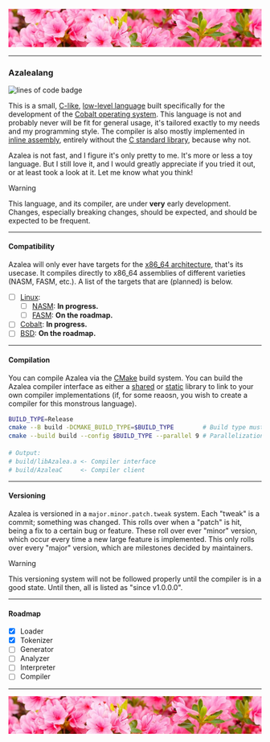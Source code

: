 ![top_banner](https://raw.githubusercontent.com/israfiel-a/israfiel-a/main/azalea-banner.jpg)

----------

### Azalealang
![lines of code badge](https://img.shields.io/endpoint?url=https://ghloc.vercel.app/api/israfiel-a/azalea/badge?filter=.az$,.c$,.h$&style=flat&color=blue&label=Lines%20of%20Code)

This is a small, [C-like](https://en.wikipedia.org/wiki/List_of_C-family_programming_languages), [low-level language](https://en.wikipedia.org/wiki/Low-level_programming_language) built specifically for the development of the [Cobalt operating system](https://github.com/israfiel-a/cobalt). This language is not and probably never will be fit for general usage, it's tailored exactly to my needs and my programming style. The compiler is also mostly implemented in [inline assembly](https://en.wikipedia.org/wiki/Inline_assembler), entirely without the [C standard library](https://en.wikipedia.org/wiki/C_standard_library), because why not.

Azalea is not fast, and I figure it's only pretty to me. It's more or less a toy language. But I still love it, and I would greatly appreciate if you tried it out, or at least took a look at it. Let me know what you think!

> [!WARNING]
> This language, and its compiler, are under **very** early development. Changes, especially breaking changes, should be expected, and should be expected to be frequent.

----------

#### Compatibility
Azalea will only ever have targets for the [x86_64 architecture](https://en.wikipedia.org/wiki/X86-64), that's its usecase. It compiles directly to x86_64 assemblies of different varieties (NASM, FASM, etc.). A list of the targets that are (planned) is below.

- [ ] [Linux](https://en.wikipedia.org/wiki/Linux):
  - [ ] [NASM](https://en.wikipedia.org/wiki/Netwide_Assembler): **In progress.**
  - [ ] [FASM](https://en.wikipedia.org/wiki/FASM): **On the roadmap.**
- [ ] [Cobalt](https://github.com/israfiel-a/cobalt): **In progress.**
- [ ] [BSD](https://en.wikipedia.org/wiki/Berkeley_Software_Distribution): **On the roadmap.**

----------

#### Compilation
You can compile Azalea via the [CMake](https://en.wikipedia.org/wiki/CMake) build system. You can build the Azalea compiler interface as either a [shared](https://en.wikipedia.org/wiki/Shared_library) or [static](https://en.wikipedia.org/wiki/Static_library) library to link to your own compiler implementations (if, for some reaosn, you wish to create a compiler for this monstrous language).

```bash
BUILD_TYPE=Release
cmake --B build -DCMAKE_BUILD_TYPE=$BUILD_TYPE        # Build type must be set, or assumed debug.
cmake --build build --config $BUILD_TYPE --parallel 9 # Parallelization is not required, but faster.

# Output:
# build/libAzalea.a <- Compiler interface
# build/AzaleaC     <- Compiler client
```

----------

#### Versioning
Azalea is versioned in a `major.minor.patch.tweak` system. Each "tweak" is a commit; something was changed. This rolls over when a "patch" is hit, being a fix to a certain bug or feature. These roll over ever "minor" version, which occur every time a new large feature is implemented. This only rolls over every "major" version, which are milestones decided by maintainers.

> [!WARNING]
> This versioning system will not be followed properly until the compiler is in a good state. Until then, all is listed as "since v1.0.0.0".

----------

#### Roadmap
- [x] Loader
- [x] Tokenizer
- [ ] Generator
- [ ] Analyzer
- [ ] Interpreter
- [ ] Compiler

----------

![top_banner](https://raw.githubusercontent.com/israfiel-a/israfiel-a/main/azalea-banner.jpg)

